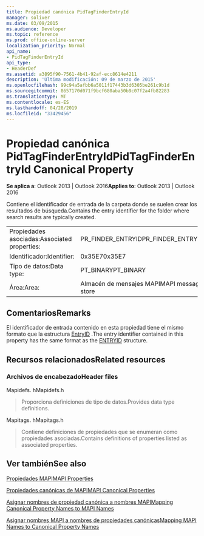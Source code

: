 ```yaml
---
title: Propiedad canónica PidTagFinderEntryId
manager: soliver
ms.date: 03/09/2015
ms.audience: Developer
ms.topic: reference
ms.prod: office-online-server
localization_priority: Normal
api_name:
- PidTagFinderEntryId
api_type:
- HeaderDef
ms.assetid: a3895f90-7561-4b41-92af-ecc8614e4211
description: 'Última modificación: 09 de marzo de 2015'
ms.openlocfilehash: 99c94a5afbb6a5011f17443b3d6305be261c9b1d
ms.sourcegitcommit: 8657170d071f9bcf680aba50b9c07f2a4fb82283
ms.translationtype: MT
ms.contentlocale: es-ES
ms.lasthandoff: 04/28/2019
ms.locfileid: "33429456"
---
```

# <a name="pidtagfinderentryid-canonical-property"></a><span data-ttu-id="ff8b1-103">Propiedad canónica PidTagFinderEntryId</span><span class="sxs-lookup"><span data-stu-id="ff8b1-103">PidTagFinderEntryId Canonical Property</span></span>

  
  
<span data-ttu-id="ff8b1-104">**Se aplica a**: Outlook 2013 | Outlook 2016</span><span class="sxs-lookup"><span data-stu-id="ff8b1-104">**Applies to**: Outlook 2013 | Outlook 2016</span></span> 
  
<span data-ttu-id="ff8b1-105">Contiene el identificador de entrada de la carpeta donde se suelen crear los resultados de búsqueda.</span><span class="sxs-lookup"><span data-stu-id="ff8b1-105">Contains the entry identifier for the folder where search results are typically created.</span></span>
  
|||
|:-----|:-----|
|<span data-ttu-id="ff8b1-106">Propiedades asociadas:</span><span class="sxs-lookup"><span data-stu-id="ff8b1-106">Associated properties:</span></span>  <br/> |<span data-ttu-id="ff8b1-107">PR_FINDER_ENTRYID</span><span class="sxs-lookup"><span data-stu-id="ff8b1-107">PR_FINDER_ENTRYID</span></span>  <br/> |
|<span data-ttu-id="ff8b1-108">Identificador:</span><span class="sxs-lookup"><span data-stu-id="ff8b1-108">Identifier:</span></span>  <br/> |<span data-ttu-id="ff8b1-109">0x35E7</span><span class="sxs-lookup"><span data-stu-id="ff8b1-109">0x35E7</span></span>  <br/> |
|<span data-ttu-id="ff8b1-110">Tipo de datos:</span><span class="sxs-lookup"><span data-stu-id="ff8b1-110">Data type:</span></span>  <br/> |<span data-ttu-id="ff8b1-111">PT_BINARY</span><span class="sxs-lookup"><span data-stu-id="ff8b1-111">PT_BINARY</span></span>  <br/> |
|<span data-ttu-id="ff8b1-112">Área:</span><span class="sxs-lookup"><span data-stu-id="ff8b1-112">Area:</span></span>  <br/> |<span data-ttu-id="ff8b1-113">Almacén de mensajes MAPI</span><span class="sxs-lookup"><span data-stu-id="ff8b1-113">MAPI message store</span></span>  <br/> |
   
## <a name="remarks"></a><span data-ttu-id="ff8b1-114">Comentarios</span><span class="sxs-lookup"><span data-stu-id="ff8b1-114">Remarks</span></span>

<span data-ttu-id="ff8b1-115">El identificador de entrada contenido en esta propiedad tiene el mismo formato que la estructura [EntryID](entryid.md) .</span><span class="sxs-lookup"><span data-stu-id="ff8b1-115">The entry identifier contained in this property has the same format as the [ENTRYID](entryid.md) structure.</span></span> 
  
## <a name="related-resources"></a><span data-ttu-id="ff8b1-116">Recursos relacionados</span><span class="sxs-lookup"><span data-stu-id="ff8b1-116">Related resources</span></span>

### <a name="header-files"></a><span data-ttu-id="ff8b1-117">Archivos de encabezado</span><span class="sxs-lookup"><span data-stu-id="ff8b1-117">Header files</span></span>

<span data-ttu-id="ff8b1-118">Mapidefs. h</span><span class="sxs-lookup"><span data-stu-id="ff8b1-118">Mapidefs.h</span></span>
  
> <span data-ttu-id="ff8b1-119">Proporciona definiciones de tipo de datos.</span><span class="sxs-lookup"><span data-stu-id="ff8b1-119">Provides data type definitions.</span></span>
    
<span data-ttu-id="ff8b1-120">Mapitags. h</span><span class="sxs-lookup"><span data-stu-id="ff8b1-120">Mapitags.h</span></span>
  
> <span data-ttu-id="ff8b1-121">Contiene definiciones de propiedades que se enumeran como propiedades asociadas.</span><span class="sxs-lookup"><span data-stu-id="ff8b1-121">Contains definitions of properties listed as associated properties.</span></span>
    
## <a name="see-also"></a><span data-ttu-id="ff8b1-122">Ver también</span><span class="sxs-lookup"><span data-stu-id="ff8b1-122">See also</span></span>



[<span data-ttu-id="ff8b1-123">Propiedades MAPI</span><span class="sxs-lookup"><span data-stu-id="ff8b1-123">MAPI Properties</span></span>](mapi-properties.md)
  
[<span data-ttu-id="ff8b1-124">Propiedades canónicas de MAPI</span><span class="sxs-lookup"><span data-stu-id="ff8b1-124">MAPI Canonical Properties</span></span>](mapi-canonical-properties.md)
  
[<span data-ttu-id="ff8b1-125">Asignar nombres de propiedad canónica a nombres MAPI</span><span class="sxs-lookup"><span data-stu-id="ff8b1-125">Mapping Canonical Property Names to MAPI Names</span></span>](mapping-canonical-property-names-to-mapi-names.md)
  
[<span data-ttu-id="ff8b1-126">Asignar nombres MAPI a nombres de propiedades canónicas</span><span class="sxs-lookup"><span data-stu-id="ff8b1-126">Mapping MAPI Names to Canonical Property Names</span></span>](mapping-mapi-names-to-canonical-property-names.md)

